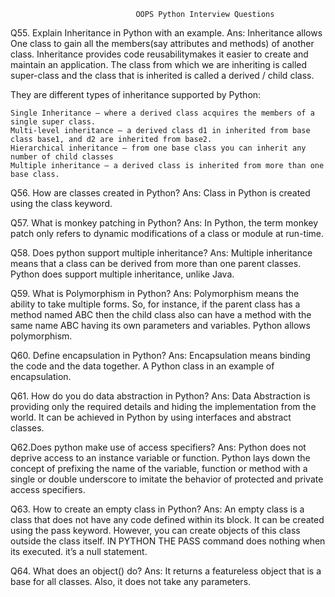                                 OOPS Python Interview Questions
Q55. Explain Inheritance in Python with an example.
Ans: Inheritance allows One class to gain all the members(say attributes and methods) of another class. Inheritance provides code reusabilitymakes it easier to create and maintain an application. The class from which we are inheriting is called super-class and the class that is inherited is called a derived / child class.

They are different types of inheritance supported by Python:

    Single Inheritance – where a derived class acquires the members of a single super class.
    Multi-level inheritance – a derived class d1 in inherited from base class base1, and d2 are inherited from base2.
    Hierarchical inheritance – from one base class you can inherit any number of child classes
    Multiple inheritance – a derived class is inherited from more than one base class.

Q56. How are classes created in Python? 
Ans: Class in Python is created using the class keyword.

Q57. What is monkey patching in Python?
Ans: In Python, the term monkey patch only refers to dynamic modifications of a class or module at run-time. 

Q58. Does python support multiple inheritance?
Ans: Multiple inheritance means that a class can be derived from more than one parent classes. Python does support multiple inheritance, unlike Java.

Q59. What is Polymorphism in Python?
Ans: Polymorphism means the ability to take multiple forms. So, for instance, if the parent class has a method named ABC then the child class also can have a method with the same name ABC having its own parameters and variables. Python allows polymorphism.

Q60. Define encapsulation in Python?
Ans: Encapsulation means binding the code and the data together. A Python class in an example of encapsulation.

Q61. How do you do data abstraction in Python?
Ans: Data Abstraction is providing only the required details and hiding the implementation from the world. It can be achieved in Python by using interfaces and abstract classes.

Q62.Does python make use of access specifiers?
Ans: Python does not deprive access to an instance variable or function. Python lays down the concept of prefixing the name of the variable, function or method with a single or double underscore to imitate the behavior of protected and private access specifiers. 

Q63. How to create an empty class in Python? 
Ans: An empty class is a class that does not have any code defined within its block. It can be created using the pass keyword. However, you can create objects of this class outside the class itself. IN PYTHON THE PASS command does nothing when its executed. it’s a null statement. 

Q64. What does an object() do?
Ans: It returns a featureless object that is a base for all classes. Also, it does not take any parameters.

